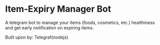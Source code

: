 # Item-Expiry Manager Bot

A telegram bot to manage your items (foods, cosmetics, etc.) healthiness and get early notification on expiring items.

Built upon by: Telegraf(nodejs)
